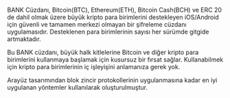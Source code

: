 
BANK Cüzdanı, Bitcoin(BTC), Ethereum(ETH), Bitcoin Cash(BCH) ve ERC 20 de dahil olmak üzere büyük kripto para birimlerini destekleyen iOS/Android için güvenli ve tamamen merkezi olmayan bir şifreleme cüzdanı uygulamasıdır. Desteklenen para birimlerinin sayısı her sürümde gitgide artmaktadır.

Bu BANK cüzdanı, büyük halk kitlelerine Bitcoin ve diğer kripto para birimlerini kullanmaya başlamak için kusursuz bir fırsat sağlar. Kullanabilmek için kripto para birimlerinin iç işleyişini anlamanıza gerek yok.

Arayüz tasarımından blok zincir protokollerinin uygulanmasına kadar en iyi uygulanan yöntemler kullanılarak oluşturulmuştur.
